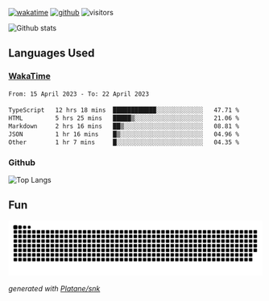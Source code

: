 [![wakatime](https://wakatime.com/badge/user/82c377cd-a54c-404c-b7df-177b313ca539.svg)](https://wakatime.com/@82c377cd-a54c-404c-b7df-177b313ca539)
[![github](https://img.shields.io/github/followers/xinthose?logo=github&style=plastic)](https://github.com/alanhamlett?tab=followers)
![visitors](https://visitor-badge.glitch.me/badge?page_id=xinthose&left_color=green&right_color=red)

![Github stats](https://github-readme-stats.vercel.app/api?username=xinthose&show_icons=true&theme=radical&count_private=true)

## Languages Used

### [WakaTime](https://wakatime.com/)
<!--START_SECTION:waka-->

```text
From: 15 April 2023 - To: 22 April 2023

TypeScript   12 hrs 18 mins  ████████████░░░░░░░░░░░░░   47.71 %
HTML         5 hrs 25 mins   █████▒░░░░░░░░░░░░░░░░░░░   21.06 %
Markdown     2 hrs 16 mins   ██▒░░░░░░░░░░░░░░░░░░░░░░   08.81 %
JSON         1 hr 16 mins    █▒░░░░░░░░░░░░░░░░░░░░░░░   04.96 %
Other        1 hr 7 mins     █░░░░░░░░░░░░░░░░░░░░░░░░   04.35 %
```

<!--END_SECTION:waka-->

### Github

![Top Langs](https://github-readme-stats.vercel.app/api/top-langs/?username=xinthose)

## Fun
![github contribution grid snake animation](https://raw.githubusercontent.com/xinthose/xinthose/output/github-contribution-grid-snake.svg)

_generated with [Platane/snk](https://github.com/Platane/snk)_
